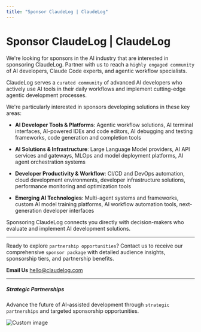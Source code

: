 ```yaml
---
title: "Sponsor ClaudeLog | ClaudeLog"
---
```


# Sponsor ClaudeLog | ClaudeLog

We're looking for sponsors in the AI industry that are interested in sponsoring ClaudeLog. Partner with us to reach a `highly engaged community` of AI developers, Claude Code experts, and agentic workflow specialists.

ClaudeLog serves a `curated community` of advanced AI developers who actively use AI tools in their daily workflows and implement cutting-edge agentic development processes.

We're particularly interested in sponsors developing solutions in these key areas:

-   **AI Developer Tools & Platforms**: Agentic workflow solutions, AI terminal interfaces, AI-powered IDEs and code editors, AI debugging and testing frameworks, code generation and completion tools
    
-   **AI Solutions & Infrastructure**: Large Language Model providers, AI API services and gateways, MLOps and model deployment platforms, AI agent orchestration systems
    
-   **Developer Productivity & Workflow**: CI/CD and DevOps automation, cloud development environments, developer infrastructure solutions, performance monitoring and optimization tools
    
-   **Emerging AI Technologies**: Multi-agent systems and frameworks, custom AI model training platforms, AI workflow automation tools, next-generation developer interfaces
    

Sponsoring ClaudeLog connects you directly with decision-makers who evaluate and implement AI development solutions.

* * *

Ready to explore `partnership opportunities`? Contact us to receive our comprehensive `sponsor package` with detailed audience insights, sponsorship tiers, and partnership benefits.

**Email Us** [hello@claudelog.com](mailto:hello@claudelog.com)

* * *

##### Strategic Partnerships

Advance the future of AI-assisted development through `strategic partnerships` and targeted sponsorship opportunities.

<img src="/img/discovery/042_japan.png" alt="Custom image" style="max-width: 165px; height: auto;" />